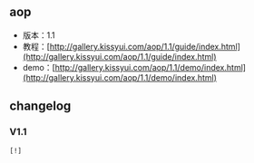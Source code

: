 ## aop

* 版本：1.1
* 教程：[http://gallery.kissyui.com/aop/1.1/guide/index.html](http://gallery.kissyui.com/aop/1.1/guide/index.html)
* demo：[http://gallery.kissyui.com/aop/1.1/demo/index.html](http://gallery.kissyui.com/aop/1.1/demo/index.html)

## changelog

### V1.1

    [!]


